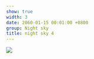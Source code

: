 ```yaml
---
show: true
width: 3
date: 2060-01-15 00:01:00 +0800
group: Night sky
title: night sky 4
---
```

<div>
<a href="/assets/images/photos/night sky/DSC07525.jpg" target="_blank">
    <img data-src="/assets/images/photos/night sky/DSC07525.jpg" class="lazy w-100 rounded-xl" src="{{ '/assets/images/empty_300x200.png' | relative_url }}">
</a>
</div>
